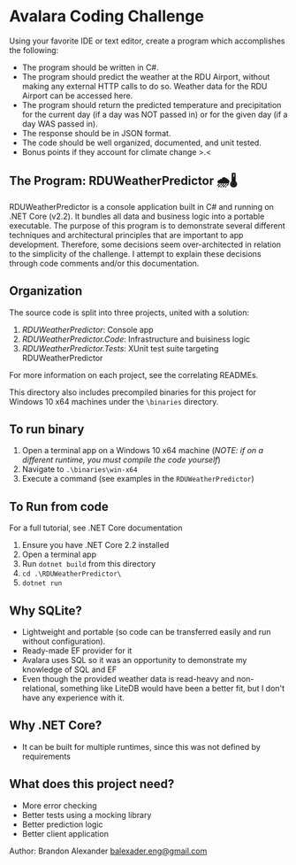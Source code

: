 # Avalara Coding Challenge

Using your favorite IDE or text editor, create a program which accomplishes the following:

* The program should be written in C#.
* The program should predict the weather at the RDU Airport, without making any external HTTP calls to do so. Weather data for the RDU Airport can be accessed here.
* The program should return the predicted temperature and precipitation for the current day (if a day was NOT passed in) or for the given day (if a day WAS passed in).
* The response should be in JSON format.
* The code should be well organized, documented, and unit tested.
* Bonus points if they account for climate change >.<

## The Program: RDUWeatherPredictor 🌧🌡
RDUWeatherPredictor is a console application built in C# and running on .NET Core (v2.2). It bundles all data and business logic into a portable executable. The purpose of this program is to demonstrate several different techniques and architectural principles that are important to app development. Therefore, some decisions seem over-architected in relation to the simplicity of the challenge. I attempt to explain these decisions through code comments and/or this documentation.

## Organization
The source code is split into three projects, united with a solution:
1. *RDUWeatherPredictor*: Console app
2. *RDUWeatherPredictor.Code*: Infrastructure and buisiness logic
3. *RDUWeatherPredictor.Tests*: XUnit test suite targeting RDUWeatherPredictor

For more information on each project, see the correlating READMEs.

This directory also includes precompiled binaries for this project for Windows 10 x64 machines under the `\binaries` directory.

## To run binary
1. Open a terminal app on a Windows 10 x64 machine (*NOTE: if on a different runtime, you must compile the code yourself*)
2. Navigate to `.\binaries\win-x64`
3. Execute a command (see examples in the `RDUWeatherPredictor`)

## To Run from code
For a full tutorial,  see .NET Core documentation
1. Ensure you have .NET Core 2.2 installed
2. Open a terminal app
3. Run `dotnet build` from this directory 
4. `cd .\RDUWeatherPredictor\`
5. `dotnet run`

## Why SQLite?
* Lightweight and portable (so code can be transferred easily and run without configuration).
* Ready-made EF provider for it
* Avalara uses SQL so it was an opportunity to demonstrate my knowledge of SQL and EF
* Even though the provided weather data is read-heavy and non-relational, something like LiteDB would have been a better fit, but I don't have any experience with it.

## Why .NET Core?
* It can be built for multiple runtimes, since this was not defined by requirements

## What does this project need?
* More error checking
* Better tests using a mocking library
* Better prediction logic
* Better client application

Author: Brandon Alexander balexader.eng@gmail.com